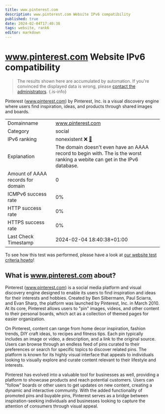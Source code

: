 ```yaml
---
title: www.pinterest.com
description: www.pinterest.com Website IPv6 compatibility
published: true
date: 2024-02-04T17:40:38
tags: website, rank6
editor: markdown
---
```


# www.pinterest.com Website IPv6 compatibility

> The results shown here are accumulated by automation. If you're convinced the displayed data is wrong, please [contact the administrators](/howto/chat). 
{.is-info}

Pinterest (www.pinterest.com) by Pinterest, Inc. is a visual discovery engine where users find inspiration, ideas, and products through shared images and boards.


|   |   |
| - | - |
| Domainname | www.pinterest.com
| Category | social |
| IPv6 ranking | nonexistent :x: [🔗](/howto/ranking) |
| Explanation | The domain doesn't even have an AAAA record to begin with. The is the worst ranking a webite can get in the IPv6 database. |
| Amount of AAAA records for domain | 0 |
| ICMPv6 success rate | 0%|
| HTTP success rate | 0% |
| HTTPS success rate | 0% |
| Last Check Timestamp | 2024-02-04 18:40:38+01:00 |

To see how this test was performed, please have a look at [our website test criteria howto](/howto/testcriteria/website)!


## What is www.pinterest.com about?
Pinterest (www.pinterest.com) is a social media platform and visual discovery engine designed to enable its users to find inspiration and ideas for their interests and hobbies. Created by Ben Silbermann, Paul Sciarra, and Evan Sharp, the platform was launched by Pinterest, Inc. in March 2010. At its core, Pinterest allows users to "pin" images, videos, and other content to their personal boards, which act as a collection of themed pages for easier organization.

On Pinterest, content can range from home decor inspiration, fashion trends, DIY craft ideas, to recipes and fitness tips. Each pin typically includes an image or video, a description, and a link to the original source. Users can browse through an endless feed of pins curated to their preferences or search for specific topics to discover related pins. The platform is known for its highly visual interface that appeals to individuals looking to visually explore and curate content relevant to their lifestyle and interests.

Pinterest has evolved into a valuable tool for businesses as well, providing a platform to showcase products and reach potential customers. Users can "follow" boards or other users to get updates on new content, creating a dynamic and interactive community. With the added functionality of promoted pins and buyable pins, Pinterest serves as a bridge between inspiration-seeking individuals and businesses looking to capture the attention of consumers through visual appeal.


